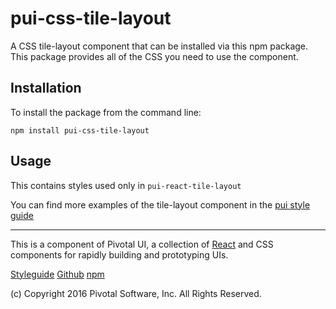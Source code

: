 # pui-css-tile-layout

A CSS tile-layout component that can be installed via this npm package.
This package provides all of the CSS you need to use the component.



## Installation

To install the package from the command line:

```
npm install pui-css-tile-layout
```

## Usage

This contains styles used only in `pui-react-tile-layout`

You can find more examples of the tile-layout component in the [pui style guide](http://styleguide.pivotal.io/)


*****************************************

This is a component of Pivotal UI, a collection of [React](https://facebook.github.io/react/) and CSS components for rapidly building and prototyping UIs.

[Styleguide](http://styleguide.pivotal.io)
[Github](https://github.com/pivotal-cf/pivotal-ui)
[npm](https://www.npmjs.com/browse/keyword/pivotal%20ui%20modularized)

(c) Copyright 2016 Pivotal Software, Inc. All Rights Reserved.

